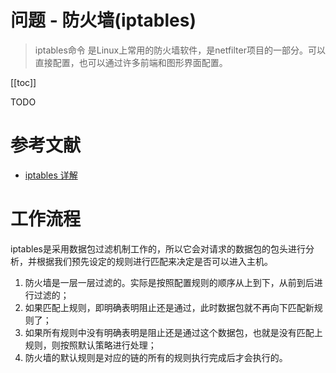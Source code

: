 # 问题 - 防火墙(iptables)

> iptables命令 是Linux上常用的防火墙软件，是netfilter项目的一部分。可以直接配置，也可以通过许多前端和图形界面配置。

[[toc]]


TODO

# 参考文献

* [iptables 详解](https://blog.csdn.net/shujuliu818/article/details/125649998)

# 工作流程

iptables是采用数据包过滤机制工作的，所以它会对请求的数据包的包头进行分析，并根据我们预先设定的规则进行匹配来决定是否可以进入主机。

1. 防火墙是一层一层过滤的。实际是按照配置规则的顺序从上到下，从前到后进行过滤的；
2. 如果匹配上规则，即明确表明阻止还是通过，此时数据包就不再向下匹配新规则了；
3. 如果所有规则中没有明确表明是阻止还是通过这个数据包，也就是没有匹配上规则，则按照默认策略进行处理；
4. 防火墙的默认规则是对应的链的所有的规则执行完成后才会执行的。
